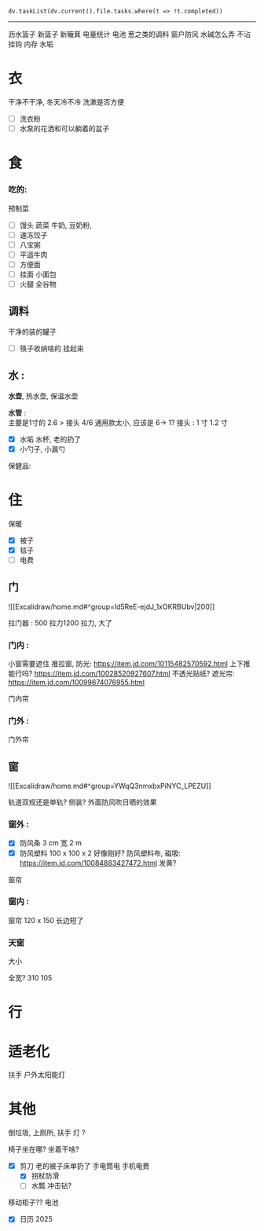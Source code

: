 
```dataviewjs
dv.taskList(dv.current().file.tasks.where(t => !t.completed))
```




---
沥水篮子
新篮子
新簸萁
电量统计
电池
葱之类的调料
窗户防风
水碱怎么弄
不沾挂钩
内存
水垢

# 衣


干净不干净, 
冬天冷不冷
洗漱是否方便
 - [ ] 洗衣粉 
 - [ ] 水泵的花洒和可以躺着的盆子

# 食

### 吃的: 
预制菜
 - [ ] 馒头
蔬菜
 牛奶, 豆奶粉,  
  - [ ] 速冻饺子
  - [ ] 八宝粥
  - [ ] 平遥牛肉
  - [ ] 方便面
  - [ ] 挂面
 小面包
  - [ ] 火腿
 全谷物

## 调料
干净的装的罐子
  - [ ] 筷子收纳啥的
 挂起来

## 水 : 

**水壶**, 
热水壶,
保温水壶

**水管** :   
主要是1寸的
2.6 > 
接头
4/6 通用款太小, 应该是 6-> 1? 
接头 : 1 寸 1.2 寸



- [x] 水垢
 水杯, 老的扔了
- [x] 小勺子, 小漏勺

保健品:    
# 住

保暖
- [x] 被子
- [x] 毯子 
 - [ ] 电费

## 门

![[Excalidraw/home.md#^group=ld5ReE-ejdJ_1xOKRBUbv|200]]





拉门器 :  500 拉力1200 拉力, 大了


### 门内 :  
 小窗需要遮住 
推拉窗, 防光: https://item.jd.com/10115482570592.html  上下推能行吗? 
https://item.jd.com/10028520927607.html
不透光贴纸? 
遮光帘: https://item.jd.com/10099674076955.html

 门内帘
### 门外 : 
 门外帘


## 窗

![[Excalidraw/home.md#^group=YWqQ3nmxbxPiNYC_LPEZU]]

轨道双规还是单轨? 
侧装? 
外面防风吹日晒的效果



### 窗外 : 
- [x] 防风条      3 cm 宽  2 m
- [x] 防风塑料  100 x 100 x 2 好像刚好? 
防风塑料布, 磁吸: https://item.jd.com/10084883427472.html  发黄? 

 窗帘

### 窗内 : 
 窗帘
120 x  150  长边短了 

### 天窗
大小




全宽? 310  105

#  行

# 适老化
 扶手
 户外太阳能灯 
# 其他
倒垃圾, 
上厕所, 
 扶手
 灯 ?      

 椅子坐在哪? 坐着干啥? 
- [x] 剪刀 
 老的被子床单扔了
 手电筒电
 手机电费
  - [x] 拐杖防滑
  - [ ] 水瓢
 冲击钻?

移动柜子?? 
 电池 
- [x] 日历 2025